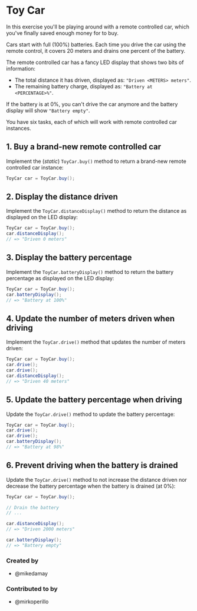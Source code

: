 # Toy Car

In this exercise you'll be playing around with a remote controlled car, which you've finally saved enough money for to buy.

Cars start with full (100%) batteries. Each time you drive the car using the remote control, it covers 20 meters and drains one percent of the battery.

The remote controlled car has a fancy LED display that shows two bits of information:

- The total distance it has driven, displayed as: `"Driven <METERS> meters"`.
- The remaining battery charge, displayed as: `"Battery at <PERCENTAGE>%"`.

If the battery is at 0%, you can't drive the car anymore and the battery display will show `"Battery empty"`.

You have six tasks, each of which will work with remote controlled car instances.

## 1. Buy a brand-new remote controlled car

Implement the (_static_) `ToyCar.buy()` method to return a brand-new remote controlled car instance:

```java
ToyCar car = ToyCar.buy();
```

## 2. Display the distance driven

Implement the `ToyCar.distanceDisplay()` method to return the distance as displayed on the LED display:

```java
ToyCar car = ToyCar.buy();
car.distanceDisplay();
// => "Driven 0 meters"
```

## 3. Display the battery percentage

Implement the `ToyCar.batteryDisplay()` method to return the battery percentage as displayed on the LED display:

```java
ToyCar car = ToyCar.buy();
car.batteryDisplay();
// => "Battery at 100%"
```

## 4. Update the number of meters driven when driving

Implement the `ToyCar.drive()` method that updates the number of meters driven:

```java
ToyCar car = ToyCar.buy();
car.drive();
car.drive();
car.distanceDisplay();
// => "Driven 40 meters"
```

## 5. Update the battery percentage when driving

Update the `ToyCar.drive()` method to update the battery percentage:

```java
ToyCar car = ToyCar.buy();
car.drive();
car.drive();
car.batteryDisplay();
// => "Battery at 98%"
```

## 6. Prevent driving when the battery is drained

Update the `ToyCar.drive()` method to not increase the distance driven nor decrease the battery percentage when the battery is drained (at 0%):

```java
ToyCar car = ToyCar.buy();

// Drain the battery
// ...

car.distanceDisplay();
// => "Driven 2000 meters"

car.batteryDisplay();
// => "Battery empty"
```

### Created by

- @mikedamay

### Contributed to by

- @mirkoperillo